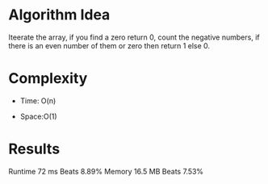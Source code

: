 # Algorithm Idea

Iteerate the array, if you find a zero return 0, count the negative numbers, if there is an even number of them or zero then return 1 else 0.

# Complexity

- Time: O(n)

- Space:O(1)

# Results

Runtime
72 ms
Beats
8.89%
Memory
16.5 MB
Beats
7.53%